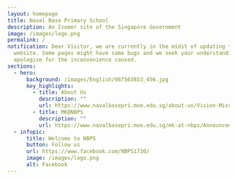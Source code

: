 ```yaml
---
layout: homepage
title: Naval Base Primary School
description: An Isomer site of the Singapore Government
image: /images/logo.png
permalink: /
notification: Dear Visitor, we are currently in the midst of updating the
  website. Some pages might have some bugs and we seek your understanding and
  apologise for the inconvenience caused.
sections:
  - hero:
      background: /images/English/08f503853_456.jpg
      key_highlights:
        - title: About Us
          description: ""
          url: https://www.navalbasepri.moe.edu.sg/about-us/Vision-Mission-Values/
        - title: MK@NBPS
          description: ""
          url: https://www.navalbasepri.moe.edu.sg/mk-at-nbps/Announcements/
  - infopic:
      title: Welcome to NBPS
      button: Follow us
      url: https://www.facebook.com/NBPS1730/
      image: /images/logo.png
      alt: Facebook
---
```

